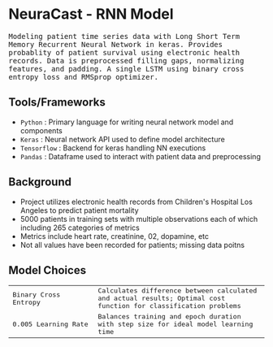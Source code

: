 # NeuraCast - RNN Model

<samp>Modeling patient time series data with Long Short Term Memory Recurrent Neural Network in keras. Provides probablity of patient survival using electronic health records. Data is preprocessed filling gaps, normalizing features, and padding. A single LSTM using binary cross entropy loss and RMSprop optimizer.</samp>

## Tools/Frameworks

- `Python` : Primary language for writing neural network model and components
- `Keras` : Neural network API used to define model architecture
- `Tensorflow` : Backend for keras handling NN executions
- `Pandas` : Dataframe used to interact with patient data and preprocessing

## Background
- Project utilizes electronic health records from Children's Hospital Los Angeles to predict patient mortality
- 5000 patients in training sets with multiple observations each of which including 265 categories of metrics
- Metrics include heart rate, creatinine, 02, dopamine, etc
- Not all values have been recorded for patients; missing data poitns

## Model Choices

<table>
  <tr>
    <td width="33%"">
    <samp>Binary Cross Entropy</samp>
    </td>
    <td width="66%">
    <samp>Calculates difference between calculated and actual results; Optimal cost function for classification problems</samp>
    </td>
  </tr>
  <tr>
    <td width="33%"">
    <samp>0.005 Learning Rate</samp>
    </td>
    <td width="66%">
    <samp>Balances training and epoch duration with step size for ideal model learning time </samp>
    </td>
  </tr>

</table>
